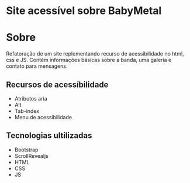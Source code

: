# Site acessível sobre BabyMetal
# Sobre
Refatoração de um site replementando recurso de acessibilidade no html, css e JS. Contém informações básicas sobre a banda, uma galeria e contato para mensagens.
## Recursos de acessíbilidade
- Atributos aria
- Alt
- Tab-index
- Menu de acessíbilidade
## Tecnologias ultilizadas
- Bootstrap
- ScrollRevealjs
- HTML
- CSS
- JS
